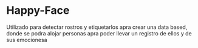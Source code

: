# Happy-Face
Utilizado para detectar rostros y etiquetarlos apra crear una data based, donde se podra alojar personas apra poder llevar un registro de ellos y de sus emocionesa
